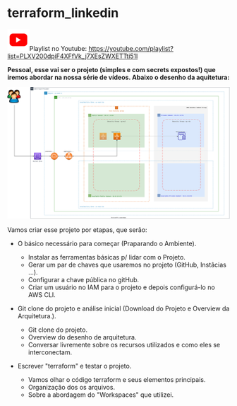 # terraform_linkedin

<img src="youtube.png" width="50"/>Playlist no Youtube: https://youtube.com/playlist?list=PLXV200dpiF4XFfVk_j7XEsZWXETTti51l

**Pessoal, esse vai ser o projeto (simples e com secrets expostos!) que iremos abordar na nossa série de vídeos. Abaixo o desenho da aquitetura:**

![diagrama](https://github.com/dellabeneta/terraform_linkedin/blob/master/004.drawio.svg)

Vamos criar esse projeto por etapas, que serão:

- O básico necessário para começar (Praparando o Ambiente).
  - Instalar as ferramentas básicas p/ lidar com o Projeto.
  - Gerar um par de chaves que usaremos no projeto (GitHub, Instâcias ...).
  - Configurar a chave pública no gitHub.
  - Criar um usuário no IAM para o projeto e depois configurá-lo no AWS CLI.
  
- Git clone do projeto e análise inicial (Download do Projeto e Overview da Arquitetura.).
  - Git clone do projeto.
  - Overview do desenho de arquitetura.
  - Conversar livremente sobre os recursos utilizados e como eles se interconectam.

- Escrever "terraform" e testar o projeto.
  - Vamos olhar o código terraform e seus elementos principais.
  - Organização dos os arquivos.
  - Sobre a abordagem do "Workspaces" que utilizei.
